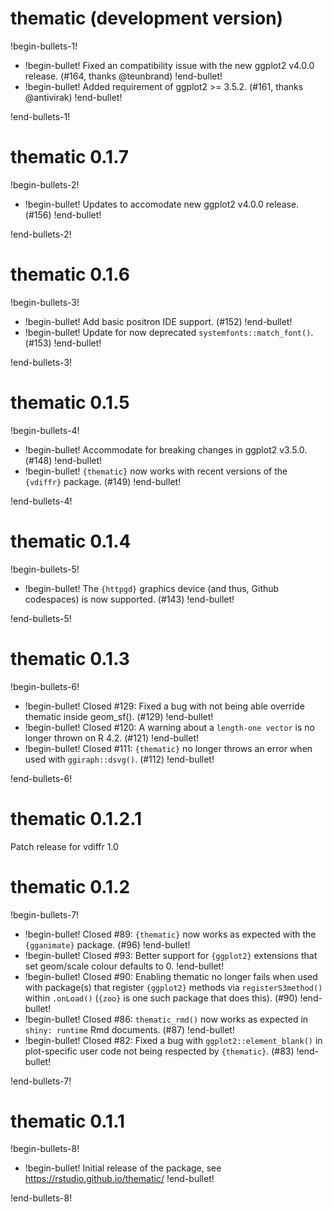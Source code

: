 # thematic (development version)

!begin-bullets-1!

-   !begin-bullet!
    Fixed an compatibility issue with the new ggplot2 v4.0.0 release.
    (#164, thanks @teunbrand)
    !end-bullet!
-   !begin-bullet!
    Added requirement of ggplot2 \>= 3.5.2. (#161, thanks @antivirak)
    !end-bullet!

!end-bullets-1!

# thematic 0.1.7

!begin-bullets-2!

-   !begin-bullet!
    Updates to accomodate new ggplot2 v4.0.0 release. (#156)
    !end-bullet!

!end-bullets-2!

# thematic 0.1.6

!begin-bullets-3!

-   !begin-bullet!
    Add basic positron IDE support. (#152)
    !end-bullet!
-   !begin-bullet!
    Update for now deprecated `systemfonts::match_font()`. (#153)
    !end-bullet!

!end-bullets-3!

# thematic 0.1.5

!begin-bullets-4!

-   !begin-bullet!
    Accommodate for breaking changes in ggplot2 v3.5.0. (#148)
    !end-bullet!
-   !begin-bullet!
    `{thematic}` now works with recent versions of the `{vdiffr}`
    package. (#149)
    !end-bullet!

!end-bullets-4!

# thematic 0.1.4

!begin-bullets-5!

-   !begin-bullet!
    The `{httpgd}` graphics device (and thus, Github codespaces) is now
    supported. (#143)
    !end-bullet!

!end-bullets-5!

# thematic 0.1.3

!begin-bullets-6!

-   !begin-bullet!
    Closed #129: Fixed a bug with not being able override thematic
    inside geom_sf(). (#129)
    !end-bullet!
-   !begin-bullet!
    Closed #120: A warning about a `length-one vector` is no longer
    thrown on R 4.2. (#121)
    !end-bullet!
-   !begin-bullet!
    Closed #111: `{thematic}` no longer throws an error when used with
    `ggiraph::dsvg()`. (#112)
    !end-bullet!

!end-bullets-6!

# thematic 0.1.2.1

Patch release for vdiffr 1.0

# thematic 0.1.2

!begin-bullets-7!

-   !begin-bullet!
    Closed #89: `{thematic}` now works as expected with the
    `{gganimate}` package. (#96)
    !end-bullet!
-   !begin-bullet!
    Closed #93: Better support for `{ggplot2}` extensions that set
    geom/scale colour defaults to 0.
    !end-bullet!
-   !begin-bullet!
    Closed #90: Enabling thematic no longer fails when used with
    package(s) that register `{ggplot2}` methods via
    `registerS3method()` within `.onLoad()` (`{zoo}` is one such package
    that does this). (#90)
    !end-bullet!
-   !begin-bullet!
    Closed #86: `thematic_rmd()` now works as expected in
    `shiny: runtime` Rmd documents. (#87)
    !end-bullet!
-   !begin-bullet!
    Closed #82: Fixed a bug with `ggplot2::element_blank()` in
    plot-specific user code not being respected by `{thematic}`. (#83)
    !end-bullet!

!end-bullets-7!

# thematic 0.1.1

!begin-bullets-8!

-   !begin-bullet!
    Initial release of the package, see
    https://rstudio.github.io/thematic/
    !end-bullet!

!end-bullets-8!
